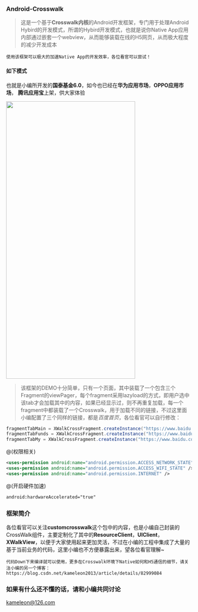 ### Android-Crosswalk

> 这是一个基于**Crosswalk内核**的Android开发框架，专门用于处理Android Hybird的开发模式，所谓的Hybird开发模式，也就是说你Native App应用内部通过嵌套一个webview，从而能够装载在线的H5网页，从而极大程度的减少开发成本

`使用该框架可以极大的加速Native App的开发效率，各位看官可以尝试！`

#### 如下模式
也就是小编所开发的**国泰基金6.0**，如今也已经在**华为应用市场**，**OPPO应用市场**， **腾讯应用宝**上架，供大家体验

<img src="https://img-blog.csdn.net/2018101017305419?watermark/2/text/aHR0cHM6Ly9ibG9nLmNzZG4ubmV0L3h1ZXh1ZWVuZW4=/font/5a6L5L2T/fontsize/400/fill/I0JBQkFCMA==/dissolve/70" width = "350" height = "750" />

> 该框架的DEMO十分简单，只有一个页面，其中装载了一个包含三个Fragment的viewPager，每个fragment采用lazyload的方式，即用户选中该tab才会加载其中的内容，如果已经显示过，则不再重复加载，每一个fragment中都装载了一个Crosswalk，用于加载不同的链接，不过这里面小编配置了三个同样的链接，都是*百度首页*，各位看官可以自行修改：

```java
fragmentTabMain = XWalkCrossFragment.createInstance("https://www.baidu.com/");
fragmentTabFunds = XWalkCrossFragment.createInstance("https://www.baidu.com/");
fragmentTabMy = XWalkCrossFragment.createInstance("https://www.baidu.com/");
```

@(权限相关)
```xml
<uses-permission android:name="android.permission.ACCESS_NETWORK_STATE" />
<uses-permission android:name="android.permission.ACCESS_WIFI_STATE" />
<uses-permission android:name="android.permission.INTERNET" />
```

@(开启硬件加速)
```xml
android:hardwareAccelerated="true"
```

### 框架简介
各位看官可以关注**customcrosswalk**这个包中的内容，也是小编自己封装的CrossWalk组件，主要定制化了其中的**ResourceClient**，**UIClient**，**XWalkView**，以便于大家使用起来更加灵活，不过在小编的工程中集成了大量的基于当前业务的代码，这里小编也不方便暴露出来，望各位看官理解~

`代码Down下来编译就可以使用，更多在Crosswalk环境下Native如何和H5通信的细节，请关注小编的另一个博客：https://blog.csdn.net/kameleon2013/article/details/82999084`

### 如果有什么还不懂的话，请和小编共同讨论
<kameleon@126.com>
